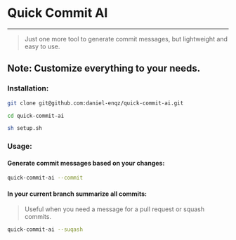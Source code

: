 # Quick Commit AI
---
> Just one more tool to generate commit messages, but lightweight and easy to use.

## Note: Customize everything to your needs.

### Installation:

```bash
git clone git@github.com:daniel-enqz/quick-commit-ai.git
```

```bash
cd quick-commit-ai
```

```bash
sh setup.sh
```

### Usage:

#### Generate commit messages based on your changes:

```bash
quick-commit-ai --commit
```

#### In your current branch summarize all commits:
> Useful when you need a message for a pull request or squash commits.

```bash
quick-commit-ai --suqash
```
